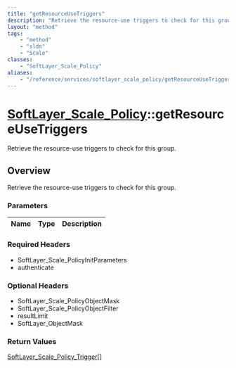 ```yaml
---
title: "getResourceUseTriggers"
description: "Retrieve the resource-use triggers to check for this group."
layout: "method"
tags:
    - "method"
    - "sldn"
    - "Scale"
classes:
    - "SoftLayer_Scale_Policy"
aliases:
    - "/reference/services/softlayer_scale_policy/getResourceUseTriggers"
---
```

# [SoftLayer_Scale_Policy](/reference/services/SoftLayer_Scale_Policy)::getResourceUseTriggers

Retrieve the resource-use triggers to check for this group.


## Overview 
Retrieve the resource-use triggers to check for this group.

### Parameters 
|Name | Type | Description |
| --- | --- | --- |


### Required Headers
* SoftLayer_Scale_PolicyInitParameters
* authenticate

### Optional Headers
* SoftLayer_Scale_PolicyObjectMask
* SoftLayer_Scale_PolicyObjectFilter
* resultLimit
* SoftLayer_ObjectMask

### Return Values
<a href='/reference/datatypes/SoftLayer_Scale_Policy_Trigger'>SoftLayer_Scale_Policy_Trigger[] </a>

